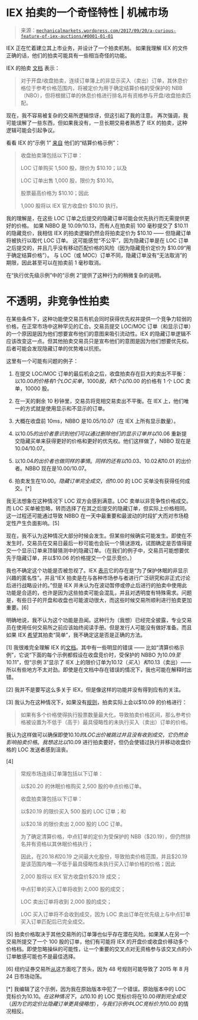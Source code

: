 <!--yml

类别：未分类

日期：2024-05-18 06:38:10

-->

# IEX 拍卖的一个奇怪特性 | 机械市场

> 来源：[`mechanicalmarkets.wordpress.com/2017/09/20/a-curious-feature-of-iex-auctions/#0001-01-01`](https://mechanicalmarkets.wordpress.com/2017/09/20/a-curious-feature-of-iex-auctions/#0001-01-01)

IEX 正在忙着建立其上市业务，并设计了一个拍卖机制。 如果我理解 IEX 的文件正确的话，他们的拍卖可能具有一些相当奇怪的功能。

IEX 的拍卖 [文档](https://iextrading.com/docs/IEX%20Auction%20Process%20Specification.pdf) 表示：

> 对于开盘/收盘拍卖，连续订单簿上的非显示买入（卖出）订单，其休息价格位于参考价格范围内，将被定价为用于确定结算价格的受保护的 NBB（NBO），但将根据订单的休息价格进行排名并有资格参与开盘/收盘拍卖匹配。

现在，我不容易被复杂的交易所逻辑惊讶，但这引起了我的注意。 再次强调，我可能误解了一些东西，但如果我没有，一旦长期交易者熟悉了 IEX 的拍卖，这种逻辑可能会引起争议。

看看 IEX 的“示例 1” [来自](https://iextrading.com/docs/IEX%20Auction%20Process%20Specification.pdf) 他们的“结算价格示例”：

> 收盘拍卖簿包括以下订单：
> 
> LOC 订单购买 1,500 股，限价为 $10.10；以及
> 
> LOC 订单出售 1,000 股，限价为 $10.10。
> 
> 股票最高价格为 $10.10；因此
> 
> 1,000 股将以 IEX 官方收盘价 $10.10 执行。

我的理解是，在这些 LOC 订单之后提交的隐藏订单可能会优先执行而无需提供更好的价格。 如果 NBBO 是 10.09/10.13，而有人在拍卖前 100 毫秒提交了 $10.11 的隐藏竞价，我相信 IEX 的拍卖逻辑仍然会将拍卖定价为 $10.10 —— 但隐藏订单将被执行以取代 LOC 订单。 这可能感觉“不公平”，因为隐藏订单是在 LOC 订单之后提交的，并且几乎没有移动匹配价格的风险（因为隐藏竞价定价为 $10.09“用于确定结算价格”）。 与 LOC（或 MOC）订单不同，隐藏订单没有“无法取消”的期限，因此甚至可以在拍卖前 1 毫秒取消。

在“执行优先级示例”中的“示例 2”提供了这种行为的稍微复杂的说明。

# 不透明，非竞争性拍卖

在某些条件下，这种功能使交易员有机会同时获得优先权并提供一个竞争力较弱的价格，在正常市场中这种罕见的汇合。交易员提交 LOC/MOC 订单（和显示订单）的一个原因是因为他们想要宣布他们的意图来吸引流动性。IEX 的隐藏订单逻辑不应该改变这一点。但其他拍卖交易员只是宣布他们的意图是因为他们想要优先权。后者可能会发现隐藏订单的优势难以抗拒。

这里有一个可能有问题的例子：

1.  在提交 LOC/MOC 订单的最后机会之后，收盘拍卖存在巨大的卖出不平衡：以$10.00 的价格有 1 个 LOC 买单，1000 股，和 1 个以$10.00 的价格有 1 个 LOC 卖单，10000 股。

1.  在一天的剩余 10 秒钟里，交易员将竞相交易卖出不平衡。在 IEX 上，他们唯一的方式就是使用显示和不显示的订单。

1.  大概在收盘前 10ms，NBBO 是$10.05/$10.07（在 IEX 上所有显示数量）。

1.  以$10.05 的出价者意识到他们可以通过删除他们的显示订单并以$10.06 重新提交隐藏买单来获得更好的价格和更好的优先权。他们这样做了，NBBO 现在是$10.04/$10.07。

1.  以$10.04 的出价者也做同样的事情。同样的还有以$10.03、$10.02 和$10.01 的出价者。NBBO 现在是$10.00/$10.07。

1.  拍卖发生在$10.00。隐藏订单完全成交，但$10.00 的 LOC 买单没有获得任何成交。[*]

我无法想象在这种情况下 LOC 双方会感到满意。LOC 卖单以非竞争性价格成交。而 LOC 买单被忽略，转而选择了在其之后提交的隐藏订单，但实际上价格相同。这一过程还可能通过导致 NBBO 在一天中最重要和最波动的时段扩大而对市场稳定性产生负面影响。[5]

现在，我不认为这种情况大部分时候会发生。但某些时候确实可能发生。即使在不发生时，交易员在交易日最后一秒可能也会玩一个猜谜游戏，试图确定是否值得提交一个显示订单来顶替猜测中的隐藏订单。（在我们的例子中，交易员可能想要优先于隐藏订单，并以$10.06 的价格提交一个显示竞价。）

我也不确定这个功能是否被忽视了。IEX [表示](https://medium.com/boxes-and-lines/the-iex-auction-pursuing-better-price-discovery-a65cb9aeeadb)它的存在是“为了保护休眠的非显示兴趣的匿名性”。并且“IEX 拍卖是在与各种市场参与者进行广泛研究和非正式讨论后进行战略设计的。”但是 IEX 并未认为在波动暂停或停止后进行的拍卖中使用此功能是合适的，也许是因为这些拍卖可能会混乱，并且对透明度有特殊需求。问题是，有些日子的开盘和收盘也可能波动很大，而这些时候交易所顺利进行拍卖更加重要。[6]

明确地说，我不认为这个功能是丑闻。这种行为（我想）已经完全披露，专业交易员在使用任何交易所之前应该始终阅读手册。但是发行人可能没有做好准备。而且如果 IEX [希望](https://medium.com/boxes-and-lines/the-iex-auction-pursuing-better-price-discovery-a65cb9aeeadb)其拍卖“简单”，我不确定这是否是正确的方法。

[1] 我很难完全理解 IEX 的[文档](https://iextrading.com/docs/IEX%20Auction%20Process%20Specification.pdf)。其中有一些明显的错误 —— 比如“清算价格示例”，它说“下面的每个示例都假设在收盘竞价时，受保护的 NBBO 为$10.09 至$10.11”，但“示例 3”显示了 IEX 上的限价订单为$10.12（买入）和$10.13（卖出）—— 所以有些地方不太对劲。即使是在文档中存在错误的情况下，我也可能在解释时出错。

[2] 我并不是要写这么多关于 IEX，但是像这样的功能并没有得到应有的关注。

[3] 我认为在这种情况下，如果没有[规则](https://iextrading.com/docs/IEX%20Auction%20Process%20Specification.pdf)，拍卖实际上会以$10.09 的价格进行：

> 如果有多个价格使得执行股票数量最大化，导致拍卖价格区间，那么参考价格被设置为不低于（高于）最具侵略性的未执行买入（卖出）订单的价格。

我认为这样做可以确保即使$10.10 的 LOC 出价被跳过并且没有收到成交，它仍然会影响拍卖价格。我想这比以$10.09 进行拍卖要好，但仍会使错过执行并移动收盘价格的 LOC 发送者感到沮丧。

[4]

> 常规市场连续订单簿包括以下订单：
> 
> 以$20.20 的休眠价格购买 2,500 股的中点价格订单。
> 
> 收盘拍卖簿包括以下订单：
> 
> 以$20.19 的限价买入 500 股的 LOC 订单；和
> 
> 以$20.18 的限价卖出 2,000 股的 LOC 订单。
> 
> 为了确定清算价格，中点钉单的定价为受保护的 NBB（$20.19），但仍然排名并有资格以其休眠价格执行；
> 
> 因此，在$20.18 和$20.19 之间最大化股份，导致拍卖价格范围，并且$20.19 是该范围内唯一不低于最具侵略性未执行买入订单价格的价格；因此
> 
> 2,000 股将以 IEX 官方收盘价$20.19 成交；
> 
> 中点钉单的买入订单将收到 2,000 股的成交；
> 
> LOC 卖出订单将收到 2,000 股的成交；
> 
> LOC 买入订单将不会收到成交，因为 LOC 卖出订单在优先级上与中点钉单买入订单匹配后已完全成交。

[5] 拍卖价格取决于其他交易所的订单簿也似乎存在潜在风险。如果某人在另一个交易所提交了一个 100 股的订单，他们有可能将 IEX 的开盘价或收盘价移动多个价格档。即使忽略操纵的可能性，让一个重要的交叉点对无资格参与该交叉点的小订单敏感可能也不是最佳选择。

[6] 纽约证券交易所[从](http://www.reuters.com/article/us-usa-stocks-rule48/u-s-sec-approves-nyse-request-for-new-market-volatility-rules-idUSKCN0ZM2ES)这方面吃了苦头，因为 48 号规则可能导致了 2015 年 8 月 24 日市场动荡。

[*] 我编辑了这个示例，因为我在原始版本中犯了一个错误。原始版本中的 LOC 竞标价为$10.10。在这种情况下，以$10.10 的 LOC 竞标价将在$10.00 得到完全成交（因为它的定价比隐藏订单更具侵略性），与我们示例中 LOC 竞标价为$10.00 的情况相反。
